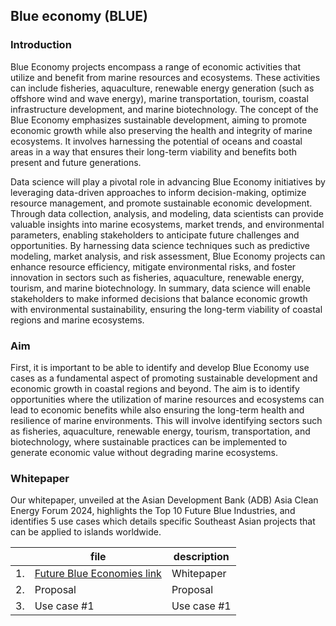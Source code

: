 ## Blue economy (BLUE)

### Introduction
Blue Economy projects encompass a range of economic activities that utilize and benefit from marine resources and ecosystems. These activities can include fisheries, aquaculture, renewable energy generation (such as offshore wind and wave energy), marine transportation, tourism, coastal infrastructure development, and marine biotechnology. The concept of the Blue Economy emphasizes sustainable development, aiming to promote economic growth while also preserving the health and integrity of marine ecosystems. It involves harnessing the potential of oceans and coastal areas in a way that ensures their long-term viability and benefits both present and future generations.

Data science will play a pivotal role in advancing Blue Economy initiatives by leveraging data-driven approaches to inform decision-making, optimize resource management, and promote sustainable economic development. Through data collection, analysis, and modeling, data scientists can provide valuable insights into marine ecosystems, market trends, and environmental parameters, enabling stakeholders to anticipate future challenges and opportunities. By harnessing data science techniques such as predictive modeling, market analysis, and risk assessment, Blue Economy projects can enhance resource efficiency, mitigate environmental risks, and foster innovation in sectors such as fisheries, aquaculture, renewable energy, tourism, and marine biotechnology. In summary, data science will enable stakeholders to make informed decisions that balance economic growth with environmental sustainability, ensuring the long-term viability of coastal regions and marine ecosystems.

### Aim 
First, it is important to be able to identify and develop Blue Economy use cases as a fundamental aspect of promoting sustainable development and economic growth in coastal regions and beyond. The aim is to identify opportunities where the utilization of marine resources and ecosystems can lead to economic benefits while also ensuring the long-term health and resilience of marine environments. This will involve identifying sectors such as fisheries, aquaculture, renewable energy, tourism, transportation, and biotechnology, where sustainable practices can be implemented to generate economic value without degrading marine ecosystems. 

### Whitepaper
Our whitepaper, unveiled at the Asian Development Bank (ADB) Asia Clean Energy Forum 2024, highlights the Top 10 Future Blue Industries, and identifies 5 use cases which details specific Southeast Asian projects that can be applied to islands worldwide. 



|   | file                          | description                    |
|---|-------------------------------|--------------------------------|
|1. | [Future Blue Economies link](https://insights.aboitizdatainnovation.com/future-blue-economies-white-paper) | Whitepaper |
|2. | Proposal | Proposal |
|3. | Use case #1 | Use case #1 |
